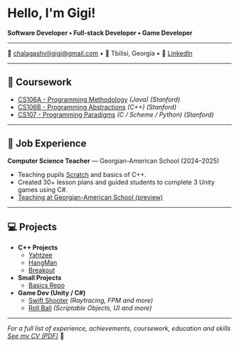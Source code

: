 # Hello, I'm Gigi!

**Software Developer • Full-stack Developer • Game Developer**

---

📧 [chalagashviligigi@gmail.com](https://mail.google.com/mail/?view=cm&fs=1&to=chalagashviligigi@gmail.com) • 📍 Tbilisi, Georgia • 🔗 [LinkedIn](https://www.linkedin.com/in/gigi-chalagashvili/)

---

## 🧾 Coursework

- [CS106A - Programming Methodology](https://see.stanford.edu/course/cs106a) *(Java) (Stanford)*
- [CS106B - Programming Abstractions](https://see.stanford.edu/course/cs106b) *(C++) (Stanford)*
- [CS107 - Programming Paradigms](https://see.stanford.edu/course/cs107) *(C / Scheme / Python) (Stanford)*

---

## 💼 Job Experience

**Computer Science Teacher** — Georgian-American School (2024–2025)
- Teaching pupils [Scratch](https://github.com/Dev-Orca/Scratch-Lessons) and basics of C++.
- Created 30+ lesson plans and guided students to complete 3 Unity games using C#.
- [Teaching at Georgian-American School (preview)](https://www.facebook.com/reel/1332044381114797)
---

## 💻 Projects
- **C++ Projects**
  - [Yahtzee](https://github.com/Dev-Orca/Yahtzee)
  - [HangMan](https://github.com/Dev-Orca/HangMan)
  - [Breakout](https://github.com/Dev-Orca/Breakout)
- **Small Projects**
  - [Basics Repo](https://github.com/Dev-Orca/Basics)
- **Game Dev (Unity / C#)**
  - [Swift Shooter](https://github.com/Dev-Orca/Swift-Shooter) *(Raytracing, FPM and more)*
  - [Roll Ball](https://github.com/Dev-Orca/Roll-Ball) *(Scriptable Objects, UI and more)*
<!--
- **Other**
  - [Basics Repo](https://github.com/Dev-Orca/Basics)
-->

---

*For a full list of experience, achievements, coursework, education and skills [See my CV (PDF)](ChalagashviliCV.pdf)* 📄 

